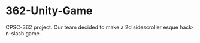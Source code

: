 # 362-Unity-Game
CPSC-362 project. Our team decided to make a 2d sidescroller esque hack-n-slash game.
